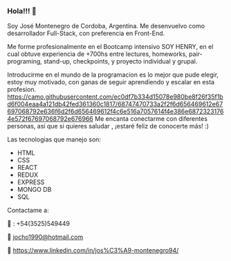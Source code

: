### Hola!!! 👋 

Soy José Montenegro de Cordoba, Argentina. Me desenvuelvo como desarrollador Full-Stack, con preferencia en Front-End.

Me forme profesionalmente en el Bootcamp intensivo SOY HENRY, en el cual obtuve experiencia de +700hs entre lectures, homeworks, pair-programing, stand-up, checkpoints, y proyecto individual y grupal.

Introducirme en el mundo de la programacion es lo mejor que pude elegir, estoy muy motivado, con ganas de seguir aprendiendo y escalar en esta profesion.
https://camo.githubusercontent.com/ec0df7b334d15078e980be8f26f35f1bd6f004eaa4a121db42fed361360c1817/68747470733a2f2f6d656469612e67697068792e636f6d2f6d656469612f4c6e516a7057614f4e386e68723231764e572f67697068792e676966 Me encanta conectarme con diferentes personas, así que si quieres saludar , ¡estaré feliz de conocerte más! :)

Las tecnologias que manejo son:
- HTML
- CSS
- REACT
- REDUX
- EXPRESS
- MONGO DB
- SQL 

Contactame a:

:calling: : +54(3525)549449

:email: jocho1990@hotmail.com

:briefcase: https://www.linkedin.com/in/jos%C3%A9-montenegro94/
